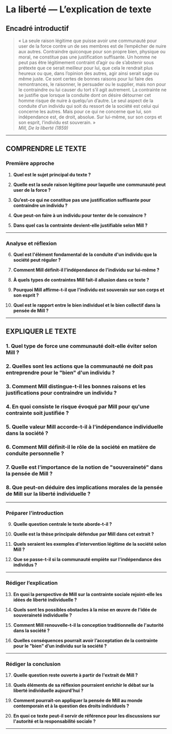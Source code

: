 # La liberté — L’explication de texte

## Encadré introductif
> « La seule raison légitime que puisse avoir une communauté pour user de la force contre un de ses membres est de l’empêcher de nuire aux autres. Contraindre quiconque pour son propre bien, physique ou moral, ne constitue pas une justification suffisante. Un homme ne peut pas être légitimement contraint d’agir ou de s’abstenir sous prétexte que ce serait meilleur pour lui, que cela le rendrait plus heureux ou que, dans l’opinion des autres, agir ainsi serait sage ou même juste. Ce sont certes de bonnes raisons pour lui faire des remontrances, le raisonner, le persuader ou le supplier, mais non pour le contraindre ou lui causer du tort s’il agit autrement. La contrainte ne se justifie que lorsque la conduite dont on désire détourner cet homme risque de nuire à quelqu’un d’autre. Le seul aspect de la conduite d’un individu qui soit du ressort de la société est celui qui concerne les autres. Mais pour ce qui ne concerne que lui, son indépendance est, de droit, absolue. Sur lui-même, sur son corps et son esprit, l’individu est souverain. »  
> *Mill, De la liberté (1859)*

---

## COMPRENDRE LE TEXTE

### Première approche

1. **Quel est le sujet principal du texte ?**

2. **Quelle est la seule raison légitime pour laquelle une communauté peut user de la force ?**

3. **Qu’est-ce qui ne constitue pas une justification suffisante pour contraindre un individu ?**

4. **Que peut-on faire à un individu pour tenter de le convaincre ?**

5. **Dans quel cas la contrainte devient-elle justifiable selon Mill ?**

---

### Analyse et réflexion

6. **Quel est l'élément fondamental de la conduite d'un individu que la société peut réguler ?**

7. **Comment Mill définit-il l’indépendance de l’individu sur lui-même ?**

8. **À quels types de contraintes Mill fait-il allusion dans ce texte ?**

9. **Pourquoi Mill affirme-t-il que l'individu est souverain sur son corps et son esprit ?**

10. **Quel est le rapport entre le bien individuel et le bien collectif dans la pensée de Mill ?**

---

## EXPLIQUER LE TEXTE

### 1. Quel type de force une communauté doit-elle éviter selon Mill ?

### 2. Quelles sont les actions que la communauté ne doit pas entreprendre pour le "bien" d'un individu ?

### 3. Comment Mill distingue-t-il les bonnes raisons et les justifications pour contraindre un individu ?

### 4. En quoi consiste le risque évoqué par Mill pour qu'une contrainte soit justifiée ?

### 5. Quelle valeur Mill accorde-t-il à l'indépendance individuelle dans la société ?

### 6. Comment Mill définit-il le rôle de la société en matière de conduite personnelle ?

### 7. Quelle est l'importance de la notion de "souveraineté" dans la pensée de Mill ?

### 8. Que peut-on déduire des implications morales de la pensée de Mill sur la liberté individuelle ?

---

### Préparer l’introduction

9. **Quelle question centrale le texte aborde-t-il ?**

10. **Quelle est la thèse principale défendue par Mill dans cet extrait ?**

11. **Quels seraient les exemples d'intervention légitime de la société selon Mill ?**

12. **Que se passe-t-il si la communauté empiète sur l'indépendance des individus ?**

---

### Rédiger l’explication

13. **En quoi la perspective de Mill sur la contrainte sociale rejoint-elle les idées de liberté individuelle ?**

14. **Quels sont les possibles obstacles à la mise en œuvre de l'idée de souveraineté individuelle ?**

15. **Comment Mill renouvelle-t-il la conception traditionnelle de l'autorité dans la société ?**

16. **Quelles conséquences pourrait avoir l’acceptation de la contrainte pour le "bien" d’un individu sur la société ?**

---

### Rédiger la conclusion

17. **Quelle question reste ouverte à partir de l'extrait de Mill ?**

18. **Quels éléments de sa réflexion pourraient enrichir le débat sur la liberté individuelle aujourd'hui ?**

19. **Comment pourrait-on appliquer la pensée de Mill au monde contemporain et à la question des droits individuels ?**

20. **En quoi ce texte peut-il servir de référence pour les discussions sur l'autorité et la responsabilité sociale ?** 

---